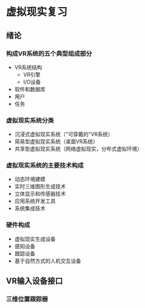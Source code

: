 # 虚拟现实复习

## 绪论

### 构成VR系统的五个典型组成部分

- VR系统结构
  - VR引擎
  - I/O设备
- 软件和数据库
- 用户
- 任务

### 虚拟现实系统分类

- 沉浸式虚拟现实系统（"可穿戴的"VR系统）
- 简易型虚拟现实系统（桌面VR系统）
- 共享型虚拟现实系统（网络虚拟现实，分布式虚拟环境）

### 虚拟现实系统的主要技术构成

- 动态环境建模
- 实时三维图形生成技术
- 立体显示和传感器技术
- 应用系统开发工具
- 系统集成技术

### 硬件构成

- 虚拟现实生成设备
- 感知设备
- 跟踪设备
- 基于自然方式的人机交互设备

## VR输入设备接口

### 三维位置跟踪器

